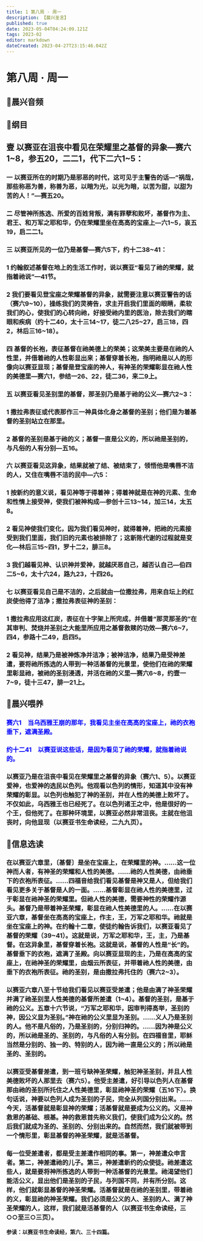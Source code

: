 ```yaml
---
title: 1 第八周 · 周一
description: 【晨兴圣言】
published: true
date: 2023-05-04T04:24:09.121Z
tags: 2023-02
editor: markdown
dateCreated: 2023-04-27T23:15:46.042Z
---
```


# 第八周 **·** 周一

## 🎵晨兴音频

<!-- Google tag (gtag.js) -->
<script async src="https://www.googletagmanager.com/gtag/js?id=G-1P8709Z16T"></script>
<script>
  window.dataLayer = window.dataLayer || [];
  function gtag(){dataLayer.push(arguments);}
  gtag('js', new Date());

  gtag('config', 'G-1P8709Z16T');
</script>
## 📙纲目

## **壹	以赛亚在沮丧中看见在荣耀里之基督的异象—赛六1~8，参五20，二二1，代下二六1~5：**

### 一	以赛亚所在的时期乃是邪恶的时代，这可见于主警告的话—“祸哉，那些称恶为善，称善为恶，以暗为光，以光为暗，以苦为甜，以甜为苦的人！”—赛五20。

### 二	尽管神所拣选、所爱的百姓背叛，满有罪孽和败坏，基督作为主、君王、和万军之耶和华，仍在荣耀里坐在高高的宝座上—六1~5，哀五19，启二二1。

### 三	以赛亚所见的一位乃是基督—赛六5下，约十二38~41：

### 1	约翰叙述基督在地上的生活工作时，说以赛亚“看见了祂的荣耀，就指着祂说”—41节。

### 2	我们要看见登宝座之荣耀基督的异象，就需要注意以赛亚警告的话（赛六9~10），操练我们的灵祷告，求主开启我们里面的眼睛，柔软我们的心，使我们的心转向祂，好接受祂内里的医治，除去我们的瞎眼和疾病（约十二40，太十三14~17，徒二八25~27，启三18，四2，林后三16~18）。

### 四	基督的长袍，表征基督在祂美德上的荣美；这荣美主要是在祂的人性里，并借着祂的人性彰显出来；基督穿着长袍，指明祂是以人的形像向以赛亚显现；基督是登宝座的神人，有神圣的荣耀彰显在祂人性的美德里—赛六1，参结一26、22，徒二36，来二9上。

### 五	以赛亚看见圣别里的基督，那圣别乃是基于祂的公义—赛六2~3：

### 1	撒拉弗表征或代表那作三一神具体化身之基督的圣别；他们是为着基督的圣别站立在那里。

### 2	基督的圣别是基于祂的义；基督一直是公义的，所以祂是圣别的，与凡俗的人有分别—五16。

### 六	以赛亚看见这异象，结果就被了结、被结束了，领悟他是嘴唇不洁的人，又住在嘴唇不洁的民中—六5：

### 1	按新约的意义说，看见神等于得着神；得着神就是在神的元素、生命和性情上接受神，使我们被神构成—参创十三13~14，加三14，太五8。

### 2	看见神使我们变化，因为我们看见神时，就得着神，把祂的元素接受到我们里面，我们旧的元素也被排除了；这新陈代谢的过程就是变化—林后三15~四1，罗十二2，腓三8。

### 3	我们越看见神、认识神并爱神，就越厌恶自己，越否认自己—伯四二5~6，太十六24，路九23，十四26。

### 七	以赛亚看见自己是不洁的，之后就由一位撒拉弗，用来自坛上的红炭使他得了洁净；撒拉弗表征神的圣别：

### 1	撒拉弗应用这红炭，表征在十字架上所完成，并借着“那灵那圣的”在其审判、焚烧并圣别之大能里所应用之基督救赎的功效—赛六6~7，四4，参路十二49，启四5。

### 2	看见神，结果乃是被神炼净并洁净；被神洁净，结果乃是受神差遣，要将祂所拣选的人带到一种活基督的光景里，使他们在祂的荣耀里彰显祂，被祂的圣别浸透，并活在祂的义里—赛六6~8，约壹一7~9，徒十三47，腓一21上。

## 📙晨兴喂养

### <font color=blue>**赛六1&emsp;当乌西雅王崩的那年，我看见主坐在高高的宝座上，祂的衣袍垂下，遮满圣殿。**</font>

### <font color=blue>**约十二41&emsp;以赛亚说这些话，是因为看见了祂的荣耀，就指着祂说的。**</font>

### 以赛亚乃是在沮丧中看见在荣耀里之基督的异象（赛六1、5）。以赛亚爱神，也爱神的选民以色列。他观看以色列的情形，知道其中没有神荣耀的彰显。以色列也触犯了神的圣别，并在人性的美德上败坏了。不仅如此，乌西雅王也已经死了。在以色列诸王之中，他是很好的一个王，但他死了。在那种环境里，以赛亚必然非常沮丧。主就在他沮丧时，向他显现（以赛亚书生命读经，二九九页）。

## 📙信息选读

### 在以赛亚六章里，〔基督〕是坐在宝座上，在荣耀里的神。……这一位神而人者，有神圣的荣耀和人性的美德。……祂的人性美德，由祂垂下的衣袍所表征。……四福音给我们看见基督是神又是人，但给我们看见更多关于基督是人的一面。……基督彰显在祂人性的美德里，过于彰显在祂神圣的荣耀里。但祂人性的美德，需要神性的荣耀作源头。基督乃是带着神圣荣耀，彰显在祂人性美德里的人。……在以赛亚六章，基督坐在高高的宝座上，作主，王，万军之耶和华。祂就是坐在宝座上的神。在约翰十二章，使徒约翰告诉我们，以赛亚看见了基督的荣耀（39~41）。这就是说，万军之耶和华，王，主，乃是基督。在这异象里，基督穿着长袍。这就是说，基督的人性是“长”的。基督垂下的衣袍，遮满了圣殿。向以赛亚显现的主，乃是在高高的宝座上，在祂神圣的荣耀里，由烟云所表征，并带着祂人性的美德，由垂下的衣袍所表征。祂的圣别，是由撒拉弗托住的（赛六2~3）。

### 以赛亚六章八至十节给我们看见以赛亚受差遣；他是由满了神圣荣耀并满了祂圣别里人性美德的基督所差遣（1~4）。基督的圣别，是基于祂的公义。五章十六节说，“万军之耶和华，因审判得高举，圣别的神，因公义显为圣别。”神在祂的公义里显为圣别。……义人乃是圣别的人。他不是凡俗的，乃是圣别的，分别归神的。……因为神是公义的，所以祂是圣的、圣别的，与凡俗的人有分别。在四福音里，耶稣当然是分别的、独一的、特别的人，因为祂一直是公义的；所以祂是圣的、圣别的。

### 以赛亚受基督差遣，到一班亏缺神圣荣耀，触犯神圣圣别，并且人性美德败坏的人那里去（赛六5）。他受主差遣，好引导以色列人在基督那由祂的圣别所托住之人性美德里，彰显祂神圣的荣耀（五16下）。换句话说，神要以色列人成为圣别的子民，完全从列国分别出来。……今天，活基督就是彰显神的荣耀；活基督就是要成为公义的。义是神救恩的基础、根基。神的救恩首先称义我们，使我们成为公义的。然后我们就成为圣的、圣别的、分别出来的。自然而然，我们就被带到一个情形里，彰显基督的神圣荣耀，就是活基督。

### 每一位受差遣者，都是受主差遣作相同的事。第一，神差遣众申言者。第二，神差遣祂的儿子。第三，神差遣新约的众使徒。祂差遣这些人，就是要将神所拣选的人带到一种活基督的光景里。祂渴望他们能活公义，显出他们是圣别的子民，与列国不同，并有所分别。这样，他们就彰显基督的神圣荣耀。活基督就是在祂的圣别里，带着祂的义，彰显祂的神圣荣耀。我们必须是公义的人、圣别的人、满了神圣荣耀的人，这样，我们就是活基督的人（以赛亚书生命读经，三○○至三○三页）。

**参读：以赛亚书生命读经，第六、三十四篇。**